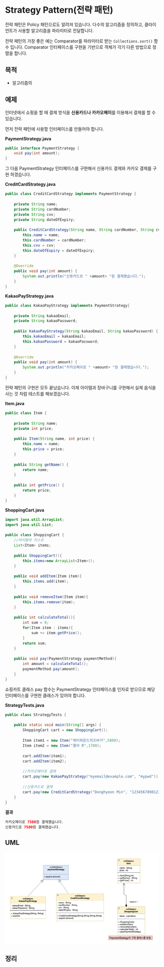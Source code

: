 # Strategy Pattern(전략 패턴)

전략 패턴은 Policy 패턴으로도 알려져 있습니다. 다수의 알고리즘을 정의하고, 클라이언트가 사용할 알고리즘을 파라미터로 전달합니다. 

전략 패턴의 가장 좋은 예는 Comparator를 파라미터로 받는 `Collections.sort()` 함수 입니다. Comparator 인터페이스를 구현을 기반으로 객체가 각기 다른 방법으로 정렬을 합니다.

## 목적

- 알고리즘의 

## 예제

인터넷에서 쇼핑을 할 때 결제 방식을 **신용카드나 카카오페이**를 이용해서 결제를 할 수 있습니다.

먼저 전략 패턴에 사용할 인터페이스를 만들어야 합니다.

**PaymentStrategy.java**

```java
public interface PaymentStrategy {
    void pay(int amount);
}
```

그 다음 PaymentStrategy 인터페이스를 구현해서 신용카드 결제와 카카오 결제를 구현 하겠습니다.

**CreditCardStrategy.java**

```java
public class CreditCardStrategy implements PaymentStrategy {

    private String name;
    private String cardNumber;
    private String cvv;
    private String dateOfExpiry;

    public CreditCardStrategy(String name, String cardNumber, String cvv, String dateOfExpiry) {
        this.name = name;
        this.cardNumber = cardNumber;
        this.cvv = cvv;
        this.dateOfExpiry = dateOfExpiry;
    }

    @Override
    public void pay(int amount) {
        System.out.println("신용카드로 " +amount+ "원 결제했습니다.");
    }
}
```



**KakaoPayStrategy.java**

```java
public class KakaoPayStrategy implements PaymentStrategy{

    private String kakaoEmail;
    private String kakaoPassword;

    public KakaoPayStrategy(String kakaoEmail, String kakaoPassword) {
        this.kakaoEmail = kakaoEmail;
        this.kakaoPassword = kakaoPassword;
    }

    @Override
    public void pay(int amount) {
        System.out.println("카카오페이로 " +amount+ "원 결제했습니다.");
    }
}
```

전략 패턴의 구현은 모두 끝났습니다. 이제 아이템과 장바구니를 구현해서 실제 음식을 사는 것 처럼 테스트를 해보겠습니다.

**Item.java**

```java
public class Item {

    private String name;
    private int price;

    public Item(String name, int price) {
        this.name = name;
        this.price = price;
    }

    public String getName() {
        return name;
    }

    public int getPrice() {
        return price;
    }
}
```

**ShoppingCart.java**

```java
import java.util.ArrayList;
import java.util.List;

public class ShoppingCart {
    //아이템의 리스트
    List<Item> items;

    public ShoppingCart(){
        this.items=new ArrayList<Item>();
    }

    public void addItem(Item item){
        this.items.add(item);
    }

    public void removeItem(Item item){
        this.items.remove(item);
    }

    public int calculateTotal(){
        int sum = 0;
        for(Item item : items){
            sum += item.getPrice();
        }
        return sum;
    }

    public void pay(PaymentStrategy paymentMethod){
        int amount = calculateTotal();
        paymentMethod.pay(amount);
    }
}
```

쇼핑카트 클래스 pay 함수는 PaymentStrategy 인터페이스를 인자로 받으므로 해당 인터페이스를 구현한 클래스가 있어야 합니다.

**StrategyTests.java**

```java
public class StrategyTests {

    public static void main(String[] args) {
        ShoppingCart cart = new ShoppingCart();

        Item item1 = new Item("쿼터파운드치즈버거",5800);
        Item item2 = new Item("콜라 R",1700);

        cart.addItem(item1);
        cart.addItem(item2);

        //카카오페이로 결제
        cart.pay(new KakaoPayStrategy("myemail@example.com", "mypwd"));

        //신용카드로 결제
        cart.pay(new CreditCardStrategy("Donghyeon Min", "1234567890123456", "786", "12/15"));
    }
}
```

**결과**

```java
카카오페이로 7500원 결제했습니다.
신용카드로 7500원 결제했습니다.
```



## UML

![](https://github.com/DaeAkin/java-design-pattern/blob/master/docs/StrategyParrternUML.png?raw=true)



## 정리


